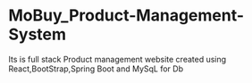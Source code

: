 # MoBuy_Product-Management-System
 Its is full stack Product management website created using React,BootStrap,Spring Boot and MySqL for Db
